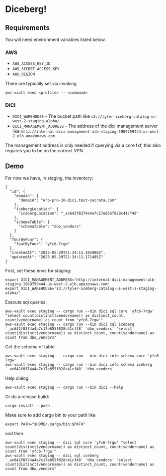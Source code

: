 # Diceberg!

## Requirements

You will need environment variables listed below.

### AWS

- `AWS_ACCESS_KEY_ID`
- `AWS_SECRET_ACCESS_KEY`
- `AWS_REGION`

There are typically set via invoking

```
aws-vault exec <profile> -- <command>
```

### DICI

- `DICI_WAREHOUSE` - The bucket path like `s3://tyler-iceberg-catalog-us-west-2-staging-alpha/`
- `DICI_MANAGEMENT_ADDRESS` - The address of the dici management server like
  `http://internal-dici-management-alb-staging-1989759444.us-west-2.elb.amazonaws.com`

The management address is only needed if querying via a core fxf, this also requires you to be on the correct VPN.

## Demo

For now we have, in staging, the inventory:

```
{
  "id": {
    "domain": {
      "domain": "erp-pro-10-dici.test-socrata.com"
    },
    "icebergLocation": {
      "icebergLocation": "_ac642f8374a4a7c17e855f828c41cf48"
    },
    "schemaTable": {
      "schemaTable": "dbo_vendors"
    }
  },
  "fourByFour": {
    "fourByFour": "yfc6-7rgw"
  },
  "createdAt": "2025-05-29T21:34:11.165908Z",
  "updatedAt": "2025-05-29T21:34:11.171485Z"
}
```

First, set these envs for staging:

```shell
export DICI_MANAGEMENT_ADDRESS='http://internal-dici-management-alb-staging-1989759444.us-west-2.elb.amazonaws.com'
export DICI_WAREHOUSE='s3://tyler-iceberg-catalog-us-west-2-staging-alpha/'
```

Execute sql queries:

```shell
aws-vault exec staging -- cargo run --bin dici sql core 'yfc6-7rgw' "select count(distinct(vendorname)) as distinct_count, count(vendorname) as count from 'yfc6-7rgw'"
aws-vault exec staging -- cargo run --bin dici sql iceberg '_ac642f8374a4a7c17e855f828c41cf48' 'dbo_vendors' "select count(distinct(vendorname)) as distinct_count, count(vendorname) as count from dbo_vendors"

```

Get the schema of table:

```shell
aws-vault exec staging -- cargo run --bin dici info schema core 'yfc6-7rgw'
aws-vault exec staging -- cargo run --bin dici info schema iceberg '_ac642f8374a4a7c17e855f828c41cf48' 'dbo_vendors'

```

Help dialog:

```shell
aws-vault exec staging -- cargo run --bin dici --help
```




Or do a release build:
```shell
cargo install --path .
```

Make sure to add cargo bin to your path like
```shell
export PATH="$HOME/.cargo/bin:$PATH"
```

and then
```shell
aws-vault exec staging -- dici sql core 'yfc6-7rgw' "select count(distinct(vendorname)) as distinct_count, count(vendorname) as count from 'yfc6-7rgw'"
aws-vault exec staging -- dici sql iceberg '_ac642f8374a4a7c17e855f828c41cf48' 'dbo_vendors' "select count(distinct(vendorname)) as distinct_count, count(vendorname) as count from dbo_vendors"

```
